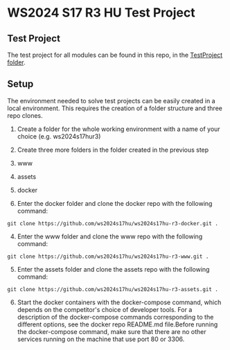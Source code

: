 # WS2024 S17 R3 HU Test Project

## Test Project

The test project for all modules can be found in this repo, in the  [TestProject folder](https://github.com/ws2024s17hu/ws2024s17hu-r3-tp/blob/master/TestProject).

## Setup

The environment needed to solve test projects can be easily created in a local environment. This requires the creation of a folder structure and three repo clones.
1. Create a folder for the whole working environment with a name of your choice (e.g. ws2024s17hur3)
2. Create three more folders in the folder created in the previous step

  1. www
  2. assets
  3. docker
  
3. Enter the docker folder and clone the docker repo with the following command: 
```shell
git clone https://github.com/ws2024s17hu/ws2024s17hu-r3-docker.git .
```
4. Enter the www folder and clone the www repo with the following command: 
```shell
git clone https://github.com/ws2024s17hu/ws2024s17hu-r3-www.git .
```
5. Enter the assets folder and clone the assets repo with the following command: 
```shell
git clone https://github.com/ws2024s17hu/ws2024s17hu-r3-assets.git .
```
6. Start the docker containers with the docker-compose command, which depends on the competitor's choice of developer tools. For a description of the docker-compose commands corresponding to the different options, see the docker repo README.md file.Before running the docker-compose command, make sure that there are no other services running on the machine that use port 80 or 3306.


